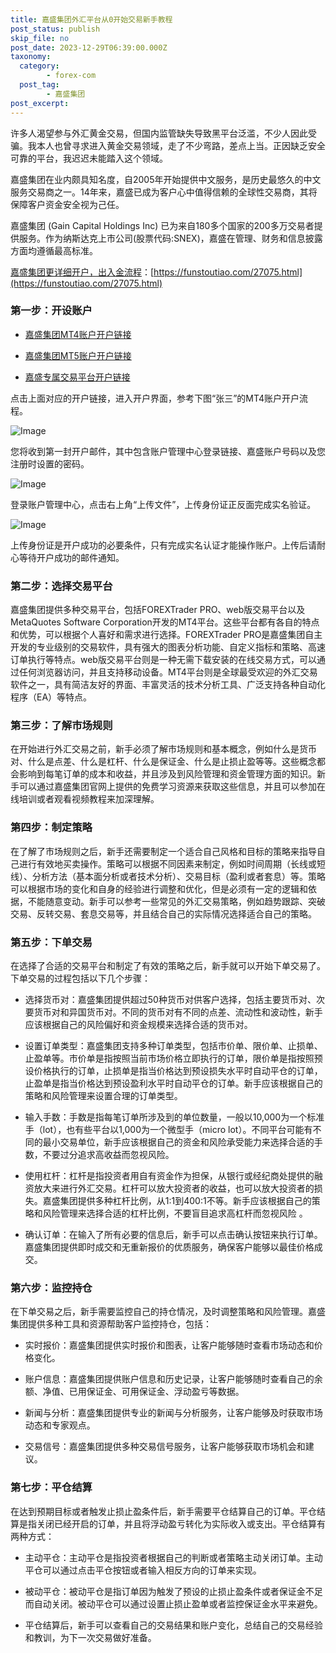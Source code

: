```yaml
---
title: 嘉盛集团外汇平台从0开始交易新手教程
post_status: publish
skip_file: no
post_date: 2023-12-29T06:39:00.000Z
taxonomy:
  category:
        - forex-com
  post_tag:
        - 嘉盛集团
post_excerpt: 
---
```

许多人渴望参与外汇黄金交易，但国内监管缺失导致黑平台泛滥，不少人因此受骗。我本人也曾寻求进入黄金交易领域，走了不少弯路，差点上当。正因缺乏安全可靠的平台，我迟迟未能踏入这个领域。

嘉盛集团在业内颇具知名度，自2005年开始提供中文服务，是历史最悠久的中文服务交易商之一。14年来，嘉盛已成为客户心中值得信赖的全球性交易商，其将保障客户资金安全视为己任。

嘉盛集团 (Gain Capital Holdings Inc) 已为来自180多个国家的200多万交易者提供服务。作为纳斯达克上市公司(股票代码:SNEX)，嘉盛在管理、财务和信息披露方面均遵循最高标准。

[嘉盛集团更详细开户，出入金流程](https://funstoutiao.com/27075.html)：[https://funstoutiao.com/27075.html](https://funstoutiao.com/27075.html)

### 第一步：开设账户

* [嘉盛集团MT4账户开户链接](https://s.ssgg.net/jsmt4)

* [嘉盛集团MT5账户开户链接](https://s.ssgg.net/jsmt5)

* [嘉盛专属交易平台开户链接](https://s.ssgg.net/js)

点击上面对应的开户链接，进入开户界面，参考下图“张三”的MT4账户开户流程。

![Image](https://prod-files-secure.s3.us-west-2.amazonaws.com/39ed1227-6d7d-4570-be36-9ccd4a2c4241/7a167aea-686b-400d-af59-4e18eb607a40/640.png?X-Amz-Algorithm=AWS4-HMAC-SHA256&X-Amz-Content-Sha256=UNSIGNED-PAYLOAD&X-Amz-Credential=ASIAZI2LB4665WFDX2E5%2F20250717%2Fus-west-2%2Fs3%2Faws4_request&X-Amz-Date=20250717T161308Z&X-Amz-Expires=3600&X-Amz-Security-Token=IQoJb3JpZ2luX2VjEF8aCXVzLXdlc3QtMiJIMEYCIQDcyO%2FSP%2B6%2FAC6u7ngH4Q9l4Z4SovQ6fom%2F%2FlRqqMFv5QIhAMhajDE21if2EqMXAiN3G5XeOTYSJ%2BtibbCrQNHaBDbJKv8DCHgQABoMNjM3NDIzMTgzODA1IgwggKZDHQwn1AeYhXcq3ANnfsSJ5oMQ%2FVq9QIhdWX%2FSer%2Bc0z05SSKy7cJmzxTWy5udoX2sBXUB%2BwUFkojnuUhx9v5owPlOvdqBFh1NKg2vkrZpj6eMK9pVovahnvvZmLsFOWEnXIH5izgvaRhpqbQ4Y7%2FatbdtQgHZL1RDgF0LETdryt5PGsL9LuoWVvjvlubsbOOyz0qyuI84IyCYoBzugzvq4JptKZFTnWNNB392massaavjub8yREFABY%2BCyXcxGkRqz556C%2BYLfq0%2FjI1MQKyTSkYgnz0lR9J0DpDn4UhDivZK9mfEWylrWPrGPxHj1nfiNpXfUWOwXmLmTNaf3Bpufyhg5twUBsFSIntErPw%2B01pH60jVPLXcTOVqY6li7Scvb564JvwqsLWHwXDiwn2zAYEoTEENBEhaMJbRa49mg4%2FVV8meOPsiTiUR865xw%2FedD3XTNP16DXbXIDOfqQTsXkbWQA1Fbn5cXWyK4RMKaSVJWCO06JOjI6sKeHnrTkkvVvDBGrlu9leadU6ftYen%2FYV5%2Fz3boOFI175uHbIkG6%2BLcdNkbolwOADUvWEa1ttTsCOowmigtsKPgdButIXj%2F0iBpsfmpKsZ%2BQ49h4B8Yedh0596G5wK%2BpT4OBs8YlFoicIuGvsf1TChpeTDBjqkAUY75CtY7Qdy%2FDfgyi0hCDnnXbooEb4QbnD1pOkr59hBLt5bClozz8RI7zcaVWkvcalvLPswh722D0yuazyXE8UfPDjVvP4RDKC0ZYiP%2BBVa4%2BTqtcenfO83mW59NicBxLxCXXvNM%2FE8Yc48xKienYCIWVgTqKX5ULKSlkeRh3Zc1RneA0D%2FZvPWCVX0ZL9uAEmXAVxNzAHxdueh4cFeaXPDFlWg&X-Amz-Signature=3b662ea12cba665fc6f13c7370be5c44b99b580629aa6118f5d604bc6802a2b3&X-Amz-SignedHeaders=host&x-amz-checksum-mode=ENABLED&x-id=GetObject)

您将收到第一封开户邮件，其中包含账户管理中心登录链接、嘉盛账户号码以及您注册时设置的密码。

![Image](https://prod-files-secure.s3.us-west-2.amazonaws.com/39ed1227-6d7d-4570-be36-9ccd4a2c4241/eaa1c6b3-2877-4284-a0e1-530e222c27fb/image.png?X-Amz-Algorithm=AWS4-HMAC-SHA256&X-Amz-Content-Sha256=UNSIGNED-PAYLOAD&X-Amz-Credential=ASIAZI2LB4665WFDX2E5%2F20250717%2Fus-west-2%2Fs3%2Faws4_request&X-Amz-Date=20250717T161308Z&X-Amz-Expires=3600&X-Amz-Security-Token=IQoJb3JpZ2luX2VjEF8aCXVzLXdlc3QtMiJIMEYCIQDcyO%2FSP%2B6%2FAC6u7ngH4Q9l4Z4SovQ6fom%2F%2FlRqqMFv5QIhAMhajDE21if2EqMXAiN3G5XeOTYSJ%2BtibbCrQNHaBDbJKv8DCHgQABoMNjM3NDIzMTgzODA1IgwggKZDHQwn1AeYhXcq3ANnfsSJ5oMQ%2FVq9QIhdWX%2FSer%2Bc0z05SSKy7cJmzxTWy5udoX2sBXUB%2BwUFkojnuUhx9v5owPlOvdqBFh1NKg2vkrZpj6eMK9pVovahnvvZmLsFOWEnXIH5izgvaRhpqbQ4Y7%2FatbdtQgHZL1RDgF0LETdryt5PGsL9LuoWVvjvlubsbOOyz0qyuI84IyCYoBzugzvq4JptKZFTnWNNB392massaavjub8yREFABY%2BCyXcxGkRqz556C%2BYLfq0%2FjI1MQKyTSkYgnz0lR9J0DpDn4UhDivZK9mfEWylrWPrGPxHj1nfiNpXfUWOwXmLmTNaf3Bpufyhg5twUBsFSIntErPw%2B01pH60jVPLXcTOVqY6li7Scvb564JvwqsLWHwXDiwn2zAYEoTEENBEhaMJbRa49mg4%2FVV8meOPsiTiUR865xw%2FedD3XTNP16DXbXIDOfqQTsXkbWQA1Fbn5cXWyK4RMKaSVJWCO06JOjI6sKeHnrTkkvVvDBGrlu9leadU6ftYen%2FYV5%2Fz3boOFI175uHbIkG6%2BLcdNkbolwOADUvWEa1ttTsCOowmigtsKPgdButIXj%2F0iBpsfmpKsZ%2BQ49h4B8Yedh0596G5wK%2BpT4OBs8YlFoicIuGvsf1TChpeTDBjqkAUY75CtY7Qdy%2FDfgyi0hCDnnXbooEb4QbnD1pOkr59hBLt5bClozz8RI7zcaVWkvcalvLPswh722D0yuazyXE8UfPDjVvP4RDKC0ZYiP%2BBVa4%2BTqtcenfO83mW59NicBxLxCXXvNM%2FE8Yc48xKienYCIWVgTqKX5ULKSlkeRh3Zc1RneA0D%2FZvPWCVX0ZL9uAEmXAVxNzAHxdueh4cFeaXPDFlWg&X-Amz-Signature=7f32677a49eead92fba319b5d3140246adaa927271693e648f0b4ebb989f8ca2&X-Amz-SignedHeaders=host&x-amz-checksum-mode=ENABLED&x-id=GetObject)

登录账户管理中心，点击右上角“上传文件”，上传身份证正反面完成实名验证。

![Image](https://prod-files-secure.s3.us-west-2.amazonaws.com/39ed1227-6d7d-4570-be36-9ccd4a2c4241/54090639-09fc-46b4-a135-e0289f707147/image.png?X-Amz-Algorithm=AWS4-HMAC-SHA256&X-Amz-Content-Sha256=UNSIGNED-PAYLOAD&X-Amz-Credential=ASIAZI2LB4665WFDX2E5%2F20250717%2Fus-west-2%2Fs3%2Faws4_request&X-Amz-Date=20250717T161308Z&X-Amz-Expires=3600&X-Amz-Security-Token=IQoJb3JpZ2luX2VjEF8aCXVzLXdlc3QtMiJIMEYCIQDcyO%2FSP%2B6%2FAC6u7ngH4Q9l4Z4SovQ6fom%2F%2FlRqqMFv5QIhAMhajDE21if2EqMXAiN3G5XeOTYSJ%2BtibbCrQNHaBDbJKv8DCHgQABoMNjM3NDIzMTgzODA1IgwggKZDHQwn1AeYhXcq3ANnfsSJ5oMQ%2FVq9QIhdWX%2FSer%2Bc0z05SSKy7cJmzxTWy5udoX2sBXUB%2BwUFkojnuUhx9v5owPlOvdqBFh1NKg2vkrZpj6eMK9pVovahnvvZmLsFOWEnXIH5izgvaRhpqbQ4Y7%2FatbdtQgHZL1RDgF0LETdryt5PGsL9LuoWVvjvlubsbOOyz0qyuI84IyCYoBzugzvq4JptKZFTnWNNB392massaavjub8yREFABY%2BCyXcxGkRqz556C%2BYLfq0%2FjI1MQKyTSkYgnz0lR9J0DpDn4UhDivZK9mfEWylrWPrGPxHj1nfiNpXfUWOwXmLmTNaf3Bpufyhg5twUBsFSIntErPw%2B01pH60jVPLXcTOVqY6li7Scvb564JvwqsLWHwXDiwn2zAYEoTEENBEhaMJbRa49mg4%2FVV8meOPsiTiUR865xw%2FedD3XTNP16DXbXIDOfqQTsXkbWQA1Fbn5cXWyK4RMKaSVJWCO06JOjI6sKeHnrTkkvVvDBGrlu9leadU6ftYen%2FYV5%2Fz3boOFI175uHbIkG6%2BLcdNkbolwOADUvWEa1ttTsCOowmigtsKPgdButIXj%2F0iBpsfmpKsZ%2BQ49h4B8Yedh0596G5wK%2BpT4OBs8YlFoicIuGvsf1TChpeTDBjqkAUY75CtY7Qdy%2FDfgyi0hCDnnXbooEb4QbnD1pOkr59hBLt5bClozz8RI7zcaVWkvcalvLPswh722D0yuazyXE8UfPDjVvP4RDKC0ZYiP%2BBVa4%2BTqtcenfO83mW59NicBxLxCXXvNM%2FE8Yc48xKienYCIWVgTqKX5ULKSlkeRh3Zc1RneA0D%2FZvPWCVX0ZL9uAEmXAVxNzAHxdueh4cFeaXPDFlWg&X-Amz-Signature=f228292b2d50e76917c9116b9302ec556feb6b11e7c5cfabba6c5686c974bb09&X-Amz-SignedHeaders=host&x-amz-checksum-mode=ENABLED&x-id=GetObject)

上传身份证是开户成功的必要条件，只有完成实名认证才能操作账户。上传后请耐心等待开户成功的邮件通知。

### 第二步：选择交易平台

嘉盛集团提供多种交易平台，包括FOREXTrader PRO、web版交易平台以及MetaQuotes Software Corporation开发的MT4平台。这些平台都有各自的特点和优势，可以根据个人喜好和需求进行选择。FOREXTrader PRO是嘉盛集团自主开发的专业级别的交易软件，具有强大的图表分析功能、自定义指标和策略、高速订单执行等特点。web版交易平台则是一种无需下载安装的在线交易方式，可以通过任何浏览器访问，并且支持移动设备。MT4平台则是全球最受欢迎的外汇交易软件之一，具有简洁友好的界面、丰富灵活的技术分析工具、广泛支持各种自动化程序（EA）等特点。

### 第三步：了解市场规则

在开始进行外汇交易之前，新手必须了解市场规则和基本概念，例如什么是货币对、什么是点差、什么是杠杆、什么是保证金、什么是止损止盈等等。这些概念都会影响到每笔订单的成本和收益，并且涉及到风险管理和资金管理方面的知识。新手可以通过嘉盛集团官网上提供的免费学习资源来获取这些信息，并且可以参加在线培训或者观看视频教程来加深理解。

### 第四步：制定策略

在了解了市场规则之后，新手还需要制定一个适合自己风格和目标的策略来指导自己进行有效地买卖操作。策略可以根据不同因素来制定，例如时间周期（长线或短线）、分析方法（基本面分析或者技术分析）、交易目标（盈利或者套息）等。策略可以根据市场的变化和自身的经验进行调整和优化，但是必须有一定的逻辑和依据，不能随意变动。新手可以参考一些常见的外汇交易策略，例如趋势跟踪、突破交易、反转交易、套息交易等，并且结合自己的实际情况选择适合自己的策略。

### 第五步：下单交易

在选择了合适的交易平台和制定了有效的策略之后，新手就可以开始下单交易了。下单交易的过程包括以下几个步骤：

* 选择货币对：嘉盛集团提供超过50种货币对供客户选择，包括主要货币对、次要货币对和异国货币对。不同的货币对有不同的点差、流动性和波动性，新手应该根据自己的风险偏好和资金规模来选择合适的货币对。

* 设置订单类型：嘉盛集团支持多种订单类型，包括市价单、限价单、止损单、止盈单等。市价单是指按照当前市场价格立即执行的订单，限价单是指按照预设价格执行的订单，止损单是指当价格达到预设损失水平时自动平仓的订单，止盈单是指当价格达到预设盈利水平时自动平仓的订单。新手应该根据自己的策略和风险管理来设置合理的订单类型。

* 输入手数：手数是指每笔订单所涉及到的单位数量，一般以10,000为一个标准手（lot），也有些平台以1,000为一个微型手（micro lot）。不同平台可能有不同的最小交易单位，新手应该根据自己的资金和风险承受能力来选择合适的手数，不要过分追求高收益而忽视风险。

* 使用杠杆：杠杆是指投资者用自有资金作为担保，从银行或经纪商处提供的融资放大来进行外汇交易。杠杆可以放大投资者的收益，也可以放大投资者的损失。嘉盛集团提供多种杠杆比例，从1:1到400:1不等。新手应该根据自己的策略和风险管理来选择合适的杠杆比例，不要盲目追求高杠杆而忽视风险 。

* 确认订单：在输入了所有必要的信息后，新手可以点击确认按钮来执行订单。嘉盛集团提供即时成交和无重新报价的优质服务，确保客户能够以最佳价格成交。

### 第六步：监控持仓

在下单交易之后，新手需要监控自己的持仓情况，及时调整策略和风险管理。嘉盛集团提供多种工具和资源帮助客户监控持仓，包括：

* 实时报价：嘉盛集团提供实时报价和图表，让客户能够随时查看市场动态和价格变化。

* 账户信息：嘉盛集团提供账户信息和历史记录，让客户能够随时查看自己的余额、净值、已用保证金、可用保证金、浮动盈亏等数据。

* 新闻与分析：嘉盛集团提供专业的新闻与分析服务，让客户能够及时获取市场动态和专家观点。

* 交易信号：嘉盛集团提供多种交易信号服务，让客户能够获取市场机会和建议。

### 第七步：平仓结算

在达到预期目标或者触发止损止盈条件后，新手需要平仓结算自己的订单。平仓结算是指关闭已经开启的订单，并且将浮动盈亏转化为实际收入或支出。平仓结算有两种方式：

* 主动平仓：主动平仓是指投资者根据自己的判断或者策略主动关闭订单。主动平仓可以通过点击平仓按钮或者输入相反方向的订单来实现。

* 被动平仓：被动平仓是指订单因为触发了预设的止损止盈条件或者保证金不足而自动关闭。被动平仓可以通过设置止损止盈单或者监控保证金水平来避免。

* 平仓结算后，新手可以查看自己的交易结果和账户变化，总结自己的交易经验和教训，为下一次交易做好准备。